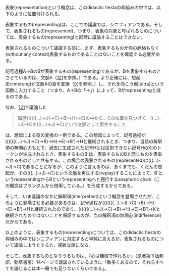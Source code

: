 表象(representation)という概念は、このdidactic fiestaの枠組みの中では、以下のように位置付けられる。

表象するもの(representing)は、ここでの議論では、シニフィアンである。そして、表象されるもの(represented)、つまり、表象の対象と呼ばれるものについては、表象するもの(representing)と同時に議論することはできない。

表象されるものについて議論する前に、まず、表象するものが何の脈絡もなく(without any context)表象するものであることはないことを確認する必要がある。

記号過程A->BのBが表象するもの(representing)であるが、Bを表象するものとさせているのは、文脈A（[121](121.md)を参照。）である。より正確には、想起(Erinnerung)が文脈Aの型を変換（[51](051.md)を参照。）し、それを向こう側(ultra)という函数に入力すること（つまり、A->Bの「->」）によって、Bがrepresentingと成るのである。

なお、[121](121.md)で議論した

> 履歴((((((...)->J)->C)->B)->H)->E)の中から、Cの位置を見つけて、((...)->J)->Cを(((...)->J)->C)という文脈として再生すること

は、想起による型の変換の一例である。この想起によって、記号過程が(((((((...)->J)->C)->B)->H)->E)->B')->Hと継続されるとき、つまり、当該の解釈項の無関心のもとで、過去に生成された記号Hとは区別できない記号Hの別のトークンが生成されるとき、表象するものB'は、表象するものBと同じものを表象されるものとして共有する。この場合の表象されるもの(represented)は(((...)->J)->C)であることになるが、このように言えるのは、あくまでも、くだんの想起が、その(((...)->J)->C)という文脈を再生する(replay)することによって、B'というrepresentingからBというrepresentingへと遡行するanaphoric chain（この概念はブランダムから借用している。）を形成するからである。

そして、いま議論のなかに解釈項(interpretant)という概念を登場させたが、このように登場させる必要があるのは、記号過程が(((((((...)->J)->C)->B)->H)->E)->B')->Hと継続されたのであり、(((((((...)->J)->C)->B)->H)->E)->B')->Kと継続されたのではないことを保証するのが、当の解釈項の無関心(indifference)だからである。

以上のように、表象するもの(representing)については、このdidactic fiestaの枠組みの中ではシニフィアンに対応すると単純に言えるが、表象されるものについて議論しようとすると、複雑な話になる。

そして、表象するものとなりうるものは、『心は機械で作れるか』（原著第３版邦訳、勁草書房）14ページで議論されているように「数多くあるので、それらすべてを論じるには本一冊でも足りないくらいである」。
